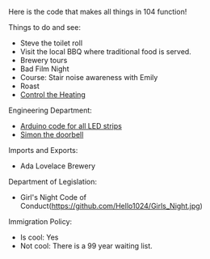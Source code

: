 
Here is the code that makes all things in 104 function!

Things to do and see:

 * Steve the toilet roll
 * Visit the local BBQ where traditional food is served.
 * Brewery tours
 * Bad Film Night
 * Course:   Stair noise awareness with Emily
 * Roast
 * [Control the Heating](https://hello1024.github.io/104-Home/fordhook.html)
 

Engineering Department:

 * [Arduino code for all LED strips](https://github.com/Hello1024/104-LED-Lighting)
 * [Simon the doorbell](https://github.com/Hello1024/whatsapp-doorbell)
 
 Imports and Exports:
  * Ada Lovelace Brewery
 
 Department of Legislation:
  * Girl's Night Code of Conduct(https://github.com/Hello1024/Girls_Night.jpg) 
  
 
 
Immigration Policy:

 * Is cool:  Yes
 * Not cool:  There is a 99 year waiting list.
